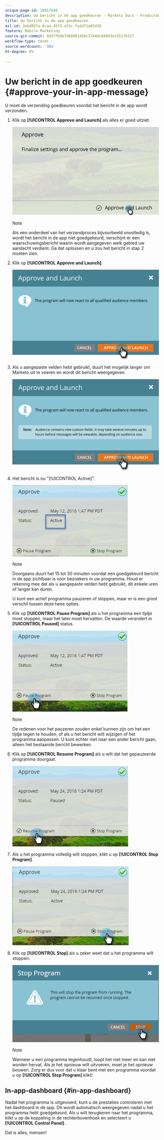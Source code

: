 ```yaml
---
unique-page-id: 10617440
description: Uw bericht in de app goedkeuren - Marketo Docs - Productdocumentatie
title: Uw bericht in de app goedkeuren
exl-id: 3ebd857e-8caa-45f3-a53c-fa2df2a81d36
feature: Mobile Marketing
source-git-commit: 0d37fbdb7d08901458c1744dc68893e155176327
workflow-type: tm+mt
source-wordcount: '301'
ht-degree: 0%

---
```


# Uw bericht in de app goedkeuren {#approve-your-in-app-message}

U moet de verzending goedkeuren voordat het bericht in de app wordt verzonden.

1. Klik op **[!UICONTROL Approve and Launch]** als alles er goed uitziet.

   ![](assets/pasted-image-at-2016-05-31-02-08-pm-281-29.png)

   >[!NOTE]
   >
   >Als een onderdeel van het verzendproces bijvoorbeeld onvolledig is, wordt het bericht in de app niet goedgekeurd, verschijnt er een waarschuwingsbericht waarin wordt aangegeven welk gebied uw aandacht verdient. Ga dat oplossen en u zou het bericht in stap 2 moeten zien.

1. Klik op **[!UICONTROL Approve and Launch]**.

   ![](assets/pasted-image-at-2016-05-31-02-08-pm.png)

1. Als u aangepaste velden hebt gebruikt, duurt het mogelijk langer om Marketo uit te voeren en wordt dit bericht weergegeven.

   ![](assets/pasted-image-at-2016-05-31-02-09-pm.png)

1. Het bericht is nu &quot;[!UICONTROL Active]&quot;.

   ![](assets/image2016-5-12-13-3a49-3a5.png)

   >[!NOTE]
   >
   >Doorgaans duurt het 15 tot 30 minuten voordat een goedgekeurd bericht in de app zichtbaar is voor bezoekers in uw programma. Houd er rekening mee dat als u aangepaste velden hebt gebruikt, dit enkele uren of langer kan duren.

   U kunt een actief programma pauzeren of stoppen, maar er is een groot verschil tussen deze twee opties.

1. Klik op **[!UICONTROL Pause Program]** als u het programma een tijdje moet stoppen, maar het later moet hervatten. De waarde verandert in **[!UICONTROL Paused]** status.

   ![](assets/image2016-5-12-13-3a50-3a26.png)

   >[!NOTE]
   >
   >De redenen voor het pauzeren zouden enkel kunnen zijn om het een tijdje tegen te houden, of als u het bericht wilt wijzigen of het programma aanpassen. U kunt echter niet naar een ander bericht gaan, alleen het bestaande bericht bewerken.

1. Klik op **[!UICONTROL Resume Program]** als u wilt dat het gepauzeerde programma doorgaat.

   ![](assets/image2016-5-24-13-3a26-3a43.png)

1. Als u het programma volledig wilt stoppen, klikt u op **[!UICONTROL Stop Program]** .

   ![](assets/image2016-5-24-13-3a29-3a35.png)

1. Klik op **[!UICONTROL Stop]** als u zeker weet dat u het programma wilt stoppen.

   ![](assets/image2016-5-24-13-3a31-3a22.png)

   >[!NOTE]
   >
   >Wanneer u een programma tegenhoudt, loopt het niet meer en kan niet worden hervat. Als je het opnieuw wilt uitvoeren, moet je het opnieuw bouwen. Zorg er dus voor dat u klaar bent met een programma voordat u op **[!UICONTROL Stop Program]** klikt!

## In-app-dashboard {#in-app-dashboard}

Nadat het programma is uitgevoerd, kunt u de prestaties controleren met het dashboard in de app. Dit wordt automatisch weergegeven nadat u het programma hebt goedgekeurd. Als u wilt terugkeren naar het programma, klikt u op de koppeling in de rechterbovenhoek en selecteert u **[!UICONTROL Control Panel]** .

Dat is alles, mensen!
